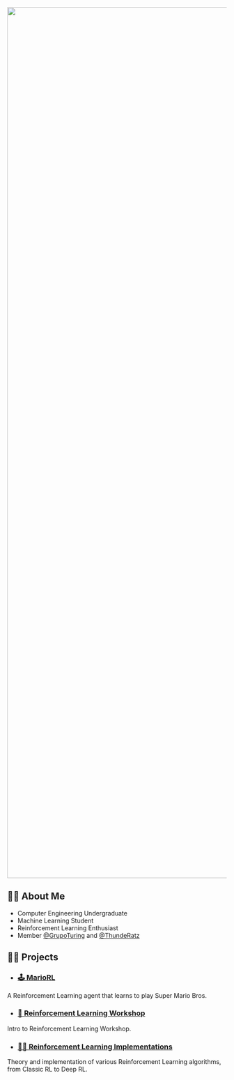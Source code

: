 <img src="https://github.com/Berbardo/Berbardo/blob/master/img/CVOptimized.gif?raw=true" width="2000" />

## 👨‍💻 About Me

 - Computer Engineering Undergraduate
 - Machine Learning Student
 - Reinforcement Learning Enthusiast
 - Member [@GrupoTuring](https://github.com/GrupoTuring) and [@ThundeRatz](https://github.com/ThundeRatz)

## 👷‍♂️ Projects

 - ### [🕹 MarioRL](https://github.com/Berbardo/MarioRL)

A Reinforcement Learning agent that learns to play Super Mario Bros.

- ### [👾 Reinforcement Learning Workshop](https://github.com/GrupoTuring/Workshop-de-Aprendizado-por-Reforco)

Intro to Reinforcement Learning Workshop.

- ### [👨‍💻 Reinforcement Learning Implementations](https://github.com/GrupoTuring/Aprendizado-por-Reforco)

Theory and implementation of various Reinforcement Learning algorithms, from Classic RL to Deep RL. 
